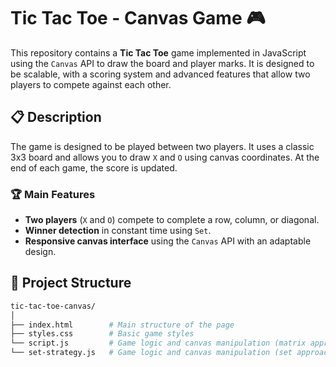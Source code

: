 # Tic Tac Toe - Canvas Game 🎮
This repository contains a **Tic Tac Toe** game implemented in JavaScript using the `Canvas` API to draw the board and player marks. It is designed to be scalable, with a scoring system and advanced features that allow two players to compete against each other.

## 📋 Description

The game is designed to be played between two players. It uses a classic 3x3 board and allows you to draw `X` and `O` using canvas coordinates. At the end of each game, the score is updated.

### 🏆 Main Features
- **Two players** (`X` and `O`) compete to complete a row, column, or diagonal.
- **Winner detection** in constant time using `Set`.
- **Responsive canvas interface** using the `Canvas` API with an adaptable design.

## 📂 Project Structure

```bash
tic-tac-toe-canvas/
│
├── index.html        # Main structure of the page
├── styles.css        # Basic game styles
└── script.js         # Game logic and canvas manipulation (matrix approach)
└── set-strategy.js   # Game logic and canvas manipulation (set approach)
```
